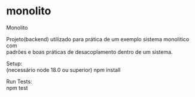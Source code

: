# monolito

Monolito

Projeto(backend) utilizado para prática de um exemplo sistema monolitico com \
padrões e boas práticas de desacoplamento dentro de um sistema.

Setup: \
(necessário node 18.0 ou superior)
npm install

Run Tests: \
npm test